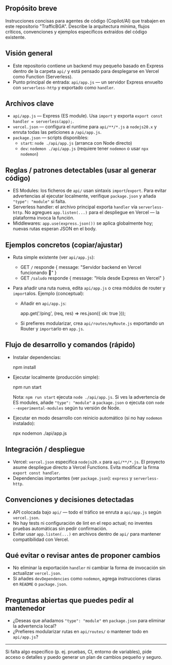 ## Propósito breve

Instrucciones concisas para agentes de código (Copilot/AI) que trabajen en este repositorio "TrafficBGA". Describe la arquitectura mínima, flujos críticos, convenciones y ejemplos específicos extraídos del código existente.

## Visión general

- Este repositorio contiene un backend muy pequeño basado en Express dentro de la carpeta `api/` y está pensado para desplegarse en Vercel como Function (Serverless).
- Punto principal de entrada: `api/app.js` — un servidor Express envuelto con `serverless-http` y exportado como `handler`.

## Archivos clave

- `api/app.js` — Express (ES module). Usa `import` y exporta `export const handler = serverless(app);`.
- `vercel.json` — configura el runtime para `api/**/*.js` a `nodejs20.x` y enruta todas las peticiones a `/api/app.js`.
- `package.json` — scripts disponibles:
  - `start`: `node ./api/app.js` (arranca con Node directo)
  - `dev`: `nodemon ./api/app.js` (requiere tener `nodemon` o usar `npx nodemon`)

## Reglas / patrones detectables (usar al generar código)

- ES Modules: los ficheros de `api/` usan sintaxis `import`/`export`. Para evitar advertencias al ejecutar localmente, verifique `package.json` y añada `"type": "module"` si falta.
- Serverless handler: el archivo principal exporta `handler` vía `serverless-http`. No agregues `app.listen(...)` para el despliegue en Vercel — la plataforma invoca la función.
- Middlewares: `app.use(express.json())` se aplica globalmente hoy; nuevas rutas esperan JSON en el body.

## Ejemplos concretos (copiar/ajustar)

- Ruta simple existente (ver `api/app.js`):

  - GET `/` responde { message: "Servidor backend en Vercel funcionando 🚀" }
  - GET `/saludo` responde { message: "Hola desde Express en Vercel" }

- Para añadir una ruta nueva, edita `api/app.js` o crea módulos de router y `import`alos. Ejemplo (conceptual):

  - Añadir en `api/app.js`:

    app.get('/ping', (req, res) => res.json({ ok: true }));

  - Si prefieres modularizar, crea `api/routes/myRoute.js` exportando un Router y `import`arlo en `app.js`.

## Flujo de desarrollo y comandos (rápido)

- Instalar dependencias:

  npm install

- Ejecutar localmente (producción simple):

  npm run start

  Nota: `npm run start` ejecuta `node ./api/app.js`. Si ves la advertencia de ES modules, añade `"type": "module"` a `package.json` o ejecuta con `node --experimental-modules` según tu versión de Node.

- Ejecutar en modo desarrollo con reinicio automático (si no hay `nodemon` instalado):

  npx nodemon ./api/app.js

## Integración / despliegue

- Vercel: `vercel.json` especifica `nodejs20.x` para `api/**/*.js`. El proyecto asume despliegue directo a Vercel Functions. Evita modificar la firma `export const handler`.
- Dependencias importantes (ver `package.json`): `express` y `serverless-http`.

## Convenciones y decisiones detectadas

- API colocada bajo `api/` — todo el tráfico se enruta a `api/app.js` según `vercel.json`.
- No hay tests ni configuración de lint en el repo actual; no inventes pruebas automáticas sin pedir confirmación.
- Evitar usar `app.listen(...)` en archivos dentro de `api/` para mantener compatibilidad con Vercel.

## Qué evitar o revisar antes de proponer cambios

- No eliminar la exportación `handler` ni cambiar la forma de invocación sin actualizar `vercel.json`.
- Si añades `devDependencies` como `nodemon`, agrega instrucciones claras en `README` o `package.json`.

## Preguntas abiertas que puedes pedir al mantenedor

- ¿Deseas que añadamos `"type": "module"` en `package.json` para eliminar la advertencia local?
- ¿Prefieres modularizar rutas en `api/routes/` o mantener todo en `api/app.js`?

---

Si falta algo específico (p. ej. pruebas, CI, entorno de variables), pide acceso o detalles y puedo generar un plan de cambios pequeño y seguro.
